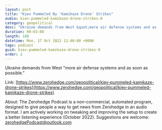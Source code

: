 ```yaml
---
layout: post
title: "Kiev Pummeled By 'Kamikaze Drone' Strikes"
audio: kiev-pummeled-kamikaze-drone-strikes-0
category: geopolitical
desc: "Ukraine demands from West &quot;more air defense systems and as soon as possible.&quot;"
duration: 00:03:08
length: 188
datetime: Mon, 17 Oct 2022 12:40:00 +0000
tags: podcast
guid: kiev-pummeled-kamikaze-drone-strikes-0
order: 2
---
```

Ukraine demands from West &quot;more air defense systems and as soon as possible.&quot;

Link: [https://www.zerohedge.com/geopolitical/kiev-pummeled-kamikaze-drone-strikes](https://www.zerohedge.com/geopolitical/kiev-pummeled-kamikaze-drone-strikes)

About: The Zerohedge Podcast is a non-commercial, automated program, designed to give people a way to get news from Zerohedge in an audio format.  I am actively working on tweaking and improving the setup to create a better listening experience (October 2022).  Suggestions are welcome: [zerohedgePodcast@outlook.com](mailto:zerohedgePodcast@outlook.com)